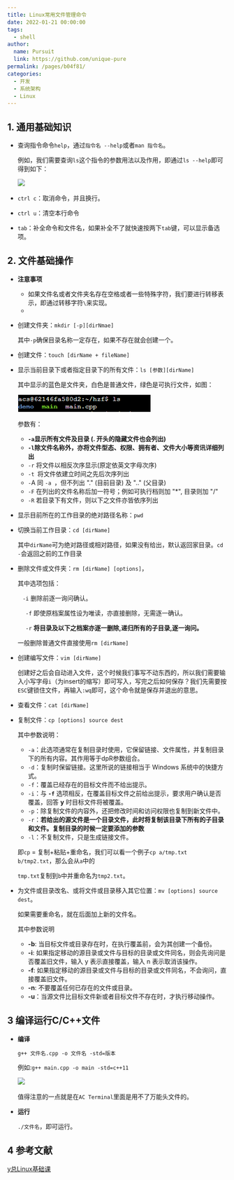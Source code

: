 ```yaml
---
title: Linux常用文件管理命令
date: 2022-01-21 00:00:00
tags: 
  - shell
author: 
  name: Pursuit
  link: https://github.com/unique-pure
permalink: /pages/b04f81/
categories: 
  - 开发
  - 系统架构
  - Linux
---
```

## 1. 通用基础知识

* 查询指令命令`help`，通过`指令名 --help`或者`man 指令名`。

  例如，我们需要查询`ls`这个指令的参数用法以及作用，即通过`ls --help`即可得到如下：

  ![](https://img-blog.csdnimg.cn/img_convert/f7b0cae87d70d287017f89c014a6c99d.png)

* `ctrl c`：取消命令，并且换行。
* `ctrl u`：清空本行命令
* `tab`：补全命令和文件名，如果补全不了就快速按两下`tab`键，可以显示备选项。

## 2. 文件基础操作

* **注意事项**
  * 如果文件名或者文件夹名存在空格或者一些特殊字符，我们要进行转移表示，即通过转移字符`\`来实现。
  * 

* 创建文件夹：`mkdir [-p][dirNmae]`

  其中`-p`确保目录名称一定存在，如果不存在就会创建一个。

* 创建文件：`touch [dirName + fileName]`

* 显示当前目录下或者指定目录下的所有文件：`ls [参数][dirName]`

  其中显示的蓝色是文件夹，白色是普通文件，绿色是可执行文件，如图：

  ![](https://raw.githubusercontent.com/unique-pure/PicLibrary/main/img/image-20210818141132225.png)

  参数有：

  * **`-a`显示所有文件及目录 (. 开头的隐藏文件也会列出)**
  * **`-l`除文件名称外，亦将文件型态、权限、拥有者、文件大小等资讯详细列出**
  * `-r` 将文件以相反次序显示(原定依英文字母次序)
  * `-t `将文件依建立时间之先后次序列出
  * `-`A 同 `-a `，但不列出 "." (目前目录) 及 ".." (父目录)
  * `-F` 在列出的文件名称后加一符号；例如可执行档则加 "*", 目录则加 "/"
  * `-R` 若目录下有文件，则以下之文件亦皆依序列出

* 显示目前所在的工作目录的绝对路径名称：`pwd`

* 切换当前工作目录：`cd [dirName]`

  其中`dirName`可为绝对路径或相对路径，如果没有给出，默认返回家目录。`cd -`会返回之前的工作目录

* 删除文件或文件夹：`rm [dirName] [options]`，

  其中选项包括：

  ​	 ` -i` 删除前逐一询问确认。

  　 `-f` 即使原档案属性设为唯读，亦直接删除，无需逐一确认。

  　 `-r` **将目录及以下之档案亦逐一删除,递归所有的子目录,逐一询问。**

  一般删除普通文件直接使用`rm [dirName]`

* 创建编写文件：`vim [dirName]`

  创建好之后会自动进入文件，这个时候我们事写不动东西的，所以我们需要输入小写字母`i`（为insert的缩写）即可写入，写完之后如何保存？我们先需要按`ESC`键锁住文件，再输入`:wq`即可，这个命令就是保存并退出的意思。

* 查看文件：`cat [dirName]`

* 复制文件：`cp [options] source dest`

  其中参数说明：

  - `-a`：此选项通常在复制目录时使用，它保留链接、文件属性，并复制目录下的所有内容。其作用等于dpR参数组合。
  - `-d`：复制时保留链接。这里所说的链接相当于 Windows 系统中的快捷方式。
  - `-f`：覆盖已经存在的目标文件而不给出提示。
  - `-i`：与 **`-f`** 选项相反，在覆盖目标文件之前给出提示，要求用户确认是否覆盖，回答 **y** 时目标文件将被覆盖。
  - `-p`：除复制文件的内容外，还把修改时间和访问权限也复制到新文件中。
  - `-r`：**若给出的源文件是一个目录文件，此时将复制该目录下所有的子目录和文件。复制目录的时候一定要添加的参数**
  - `-l`：不复制文件，只是生成链接文件。

  即`cp` = 复制+粘贴+重命名，我们可以看一个例子`cp a/tmp.txt b/tmp2.txt`，那么会从`a`中的

  `tmp.txt`复制到`b`中并重命名为`tmp2.txt`。

* 为文件或目录改名、或将文件或目录移入其它位置：`mv [options] source dest`。

  如果需要重命名，就在后面加上新的文件名。

  其中参数说明

  - **-b**: 当目标文件或目录存在时，在执行覆盖前，会为其创建一个备份。
  - **-i**: 如果指定移动的源目录或文件与目标的目录或文件同名，则会先询问是否覆盖旧文件，输入 y 表示直接覆盖，输入 n 表示取消该操作。
  - **-f**: 如果指定移动的源目录或文件与目标的目录或文件同名，不会询问，直接覆盖旧文件。
  - **-n**: 不要覆盖任何已存在的文件或目录。
  - **-u**：当源文件比目标文件新或者目标文件不存在时，才执行移动操作。

## 3 编译运行C/C++文件

* **编译**

  `g++ 文件名.cpp -o 文件名 -std=版本`

  例如:`g++ main.cpp -o main -std=c++11`

  ![](https://img-blog.csdnimg.cn/img_convert/0c831c902b7d2c4769b8820ad28f357b.png) 

  值得注意的一点就是在`AC Terminal`里面是用不了万能头文件的。

* **运行**

  `./文件名`，即可运行。



## 4 参考文献

[y总Linux基础课](https://www.acwing.com/activity/content/introduction/57/)
